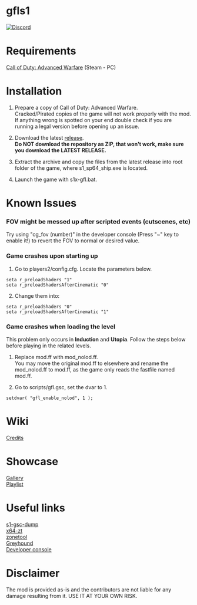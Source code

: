 # gfls1
[![Discord](https://img.shields.io/discord/725057886958387393?label=Discord&logo=discord)](https://discord.gg/yYQDxkUtkV)

# Requirements
[Call of Duty: Advanced Warfare](https://store.steampowered.com/app/209650/) (Steam - PC)  

# Installation
1. Prepare a copy of Call of Duty: Advanced Warfare.  
Cracked/Pirated copies of the game will not work properly with the mod. If anything wrong is spotted on your end double check if you are running a legal version before opening up an issue.

2. Download the latest [release](https://github.com/Loyalists/gfls1/releases/tag/1.0).  
**Do NOT download the repository as ZIP, that won't work, make sure you download the LATEST RELEASE.**

3. Extract the archive and copy the files from the latest release into root folder of the game, where s1_sp64_ship.exe is located.

4. Launch the game with s1x-gfl.bat.

# Known Issues
### FOV might be messed up after scripted events (cutscenes, etc)
Try using "cg_fov (number)" in the developer console (Press "~" key to enable it!) to revert the FOV to normal or desired value.  

### Game crashes upon starting up
1. Go to players2/config.cfg. Locate the parameters below.
```
seta r_preloadShaders "1"
seta r_preloadShadersAfterCinematic "0"
```
2. Change them into:
```
seta r_preloadShaders "0"
seta r_preloadShadersAfterCinematic "1"
```

### Game crashes when loading the level
This problem only occurs in **Induction** and **Utopia**. Follow the steps below before playing in the related levels.
1. Replace mod.ff with mod_nolod.ff.  
You may move the original mod.ff to elsewhere and rename the mod_nolod.ff to mod.ff, as the game only reads the fastfile named mod.ff.

2. Go to scripts/gfl.gsc, set the dvar to 1.
```
setdvar( "gfl_enable_nolod", 1 );
```

# Wiki   
[Credits](https://github.com/Loyalists/gfls1/wiki/Credits)   

# Showcase
[Gallery](https://github.com/Loyalists/gfls1/wiki/Gallery)  
[Playlist](https://www.youtube.com/playlist?list=PLHUTPjEfLLEKkzo7Bw1UAdDBTkm084g02)   

# Useful links
[s1-gsc-dump](https://github.com/mjkzy/s1-gsc-dump)   
[x64-zt](https://github.com/Joelrau/x64-zt)   
[zonetool](https://github.com/Joelrau/zonetool)   
[Greyhound](https://github.com/Scobalula/Greyhound)   
[Developer console](https://callofduty.fandom.com/wiki/Developer_console)   

# Disclaimer
The mod is provided as-is and the contributors are not liable for any damage resulting from it. USE IT AT YOUR OWN RISK.
